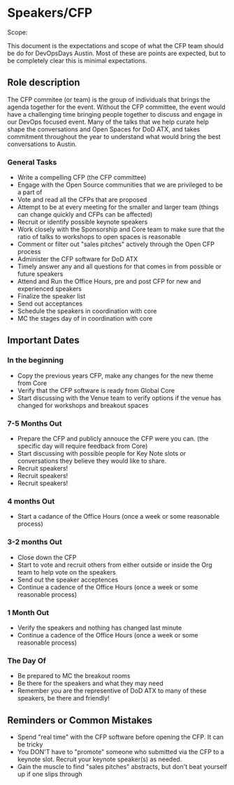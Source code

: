 # Speakers/CFP

Scope:

This document is the expectations and scope of what the CFP team should be do for DevOpsDays Austin.
Most of these are points are expected, but to be completely clear this is minimal expectations.

## Role description

The CFP commitee (or team) is the group of individuals that brings the agenda together for the event. Without
the CFP committee, the event would have a challenging time bringing people together to discuss and engage
in our DevOps focused event. Many of the talks that we help curate help shape the conversations and
Open Spaces for DoD ATX, and takes commitment throughout the year to understand what would bring the
best conversations to Austin.

### General Tasks

* Write a compelling CFP (the CFP committee)
* Engage with the Open Source communities that we are privileged to be a part of
* Vote and read all the CFPs that are proposed
* Attempt to be at every meeting for the smaller and larger team (things can change quickly and CFPs can be affected)
* Recruit or identify possible keynote speakers
* Work closely with the Sponsorship and Core team to make sure that the ratio of talks to workshops to open spaces is reasonable
* Comment or filter out "sales pitches" actively through the Open CFP process
* Administer the CFP software for DoD ATX
* Timely answer any and all questions for that comes in from possible or future speakers
* Attend and Run the Office Hours, pre and post CFP for new and experienced speakers
* Finalize the speaker list
* Send out acceptances
* Schedule the speakers in coordination with core
* MC the stages day of in coordination with core

## Important Dates

### In the beginning

* Copy the previous years CFP, make any changes for the new theme from Core
* Verify that the CFP software is ready from Global Core
* Start discussing with the Venue team to verify options if the venue has changed for workshops and breakout spaces

### 7-5 Months Out

* Prepare the CFP and publicly annouce the CFP were you can. (the specific day will require feedback from Core)
* Start discussing with possible people for Key Note slots or conversations they believe they would like to share.
* Recruit speakers!
* Recruit speakers!
* Recruit speakers!

### 4 months Out

* Start a cadance of the Office Hours (once a week or some reasonable process)

### 3-2 months Out

* Close down the CFP
* Start to vote and recruit others from either outside or inside the Org team to help vote on the speakers
* Send out the speaker acceptences
* Continue a cadence of the Office Hours (once a week or some reasonable process)

### 1 Month Out

* Verify the speakers and nothing has changed last minute
* Continue a cadence of the Office Hours (once a week or some reasonable process)

### The Day Of

* Be prepared to MC the breakout rooms
* Be there for the speakers and what they may need
* Remember you are the representive of DoD ATX to many of these speakers, be there and friendly!

## Reminders or Common Mistakes

* Spend "real time" with the CFP software before opening the CFP. It can be tricky
* You DON'T have to "promote" someone who submitted via the CFP to a keynote slot. Recruit your keynote speaker(s) as needed.
* Gain the muscle to find "sales pitches" abstracts, but don't beat yourself up if one slips through
